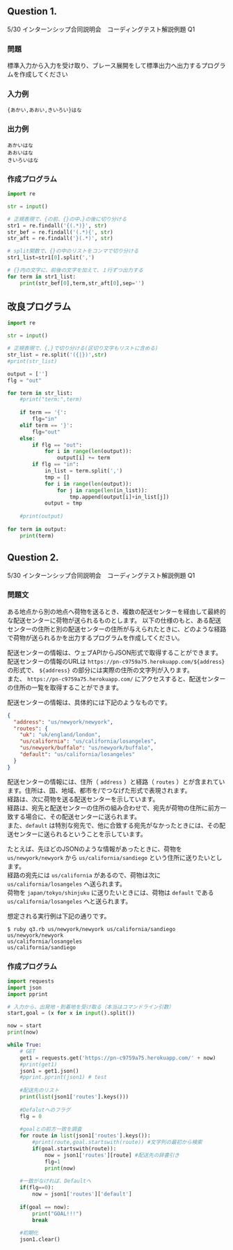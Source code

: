 ## Question 1.
5/30 インターンシップ合同説明会　コーディングテスト解説例題 Q1
### 問題
標準入力から入力を受け取り、ブレース展開をして標準出力へ出力するプログラムを作成してください

### 入力例
```
{あかい,あおい,きいろい}はな
```

### 出力例
```
あかいはな
あおいはな
きいろいはな
```

### 作成プログラム
```python
import re

str = input()

# 正規表現で、{の前、{}の中、}の後に切り分ける
str1 = re.findall('{(.*)}', str)
str_bef = re.findall('(.*){', str)
str_aft = re.findall('}(.*)', str)

# split関数で、{}の中のリストをコンマで切り分ける
str1_list=str1[0].split(',')

# {}内の文字に、前後の文字を加えて、１行ずつ出力する
for term in str1_list:
    print(str_bef[0],term,str_aft[0],sep='')
```

## 改良プログラム
```python
import re

str = input()

# 正規表現で、{,}で切り分ける(区切り文字もリストに含める)
str_list = re.split('({|})',str)
#print(str_list)

output = ['']
flg = "out"

for term in str_list:
    #print("term:",term)
    
    if term == '{':
        flg="in"
    elif term == '}':
        flg="out"
    else:
        if flg == "out":
            for i in range(len(output)):
                output[i] += term
        if flg == "in":
            in_list = term.split(',')
            tmp = []
            for i in range(len(output)):
                for j in range(len(in_list)):
                    tmp.append(output[i]+in_list[j])
            output = tmp
        
    #print(output)
        
for term in output:
    print(term)
```

## Question 2.
5/30 インターンシップ合同説明会　コーディングテスト解説例題 Q1
### 問題文

ある地点から別の地点へ荷物を送るとき、複数の配送センターを経由して最終的な配送センターに荷物が送られるものとします。
以下の仕様のもと、ある配送センターの住所と別の配送センターの住所が与えられたときに、どのような経路で荷物が送られるかを出力するプログラムを作成してください。

配送センターの情報は、ウェブAPIからJSON形式で取得することができます。  
配送センターの情報のURLは `https://pn-c9759a75.herokuapp.com/${address}` の形式で、 `${address}` の部分には実際の住所の文字列が入ります。  
また、 `https://pn-c9759a75.herokuapp.com/` にアクセスすると、配送センターの住所の一覧を取得することができます。

配送センターの情報は、具体的には下記のようなものです。

```json
{
  "address": "us/newyork/newyork",
  "routes": {
    "uk": "uk/england/london",
    "us/california": "us/california/losangeles",
    "us/newyork/buffalo": "us/newyork/buffalo",
    "default": "us/california/losangeles"
  }
}
```

配送センターの情報には、住所（ `address` ）と経路（ `routes` ）とが含まれています。住所は、国、地域、都市を/でつなげた形式で表現されます。  
経路は、次に荷物を送る配送センターを示しています。  
経路は、宛先と配送センターの住所の組み合わせで、宛先が荷物の住所に前方一致する場合に、その配送センターに送られます。  
また、`default` は特別な宛先で、他に合致する宛先がなかったときには、その配送センターに送られるということを示しています。  
  
たとえば、先ほどのJSONのような情報があったときに、荷物を `us/newyork/newyork` から `us/california/sandiego` という住所に送りたいとします。  
経路の宛先には `us/california` があるので、荷物は次に `us/california/losangeles` へ送られます。  
荷物を `japan/tokyo/shinjuku` に送りたいときには、荷物は `default` である `us/california/losangeles` へと送られます。

想定される実行例は下記の通りです。

```
$ ruby q3.rb us/newyork/newyork us/california/sandiego
us/newyork/newyork
us/california/losangeles
us/california/sandiego
```

### 作成プログラム
```python
import requests
import json
import pprint

# 入力から、出発地・到着地を受け取る（本当はコマンドライン引数）
start,goal = (x for x in input().split())

now = start
print(now)

while True:
    # GET
    get1 = requests.get('https://pn-c9759a75.herokuapp.com/' + now)
    #print(get1)
    json1 = get1.json()
    #pprint.pprint(json1) # test
    
    #配送先のリスト
    print(list(json1['routes'].keys()))
    
    #Defalutへのフラグ
    flg = 0
    
    #goalとの前方一致を調査
    for route in list(json1['routes'].keys()):
        #print(route,goal.startswith(route)) #文字列の最初から検索
        if(goal.startswith(route)):
            now = json1['routes'][route] #配送先の辞書引き
            flg=1
            print(now)
    
    #一致がなければ、Defaultへ
    if(flg==0):
        now = json1['routes']['default']
    
    if(goal == now):
        print("GOAL!!!")
        break
    
    #初期化
    json1.clear()
```

